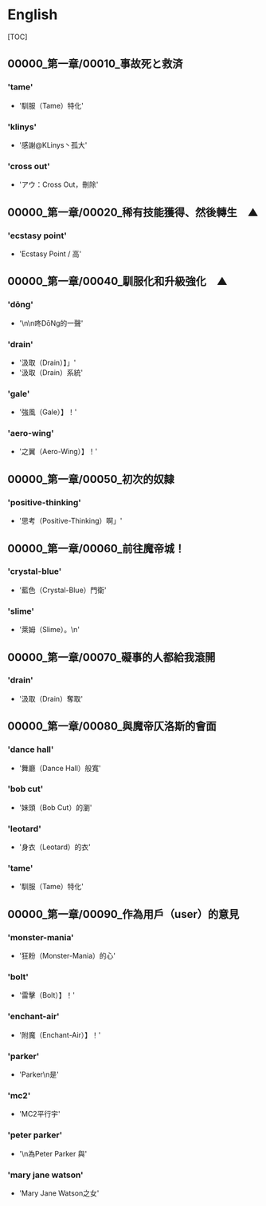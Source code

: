 # English

[TOC]

## 00000_第一章/00010_事故死と救済

### 'tame'

- '馴服（Tame）特化'

### 'klinys'

- '感謝@KLinys丶孤大'

### 'cross out'

- 'アウ：Cross Out，刪除'


## 00000_第一章/00020_稀有技能獲得、然後轉生　▲

### 'ecstasy point'

- 'Ecstasy Point / 高'


## 00000_第一章/00040_馴服化和升級強化　▲

### 'dōng'

- '\n\n咚DōNg的一聲'

### 'drain'

- '汲取（Drain）】」'
- '汲取（Drain）系統'

### 'gale'

- '強風（Gale）】！'

### 'aero-wing'

- '之翼（Aero-Wing）】！'


## 00000_第一章/00050_初次的奴隸

### 'positive-thinking'

- '思考（Positive-Thinking）啊」'


## 00000_第一章/00060_前往魔帝城！

### 'crystal-blue'

- '藍色（Crystal-Blue）門衛'

### 'slime'

- '萊姆（Slime）。\n'


## 00000_第一章/00070_礙事的人都給我滾開

### 'drain'

- '汲取（Drain）奪取'


## 00000_第一章/00080_與魔帝仄洛斯的會面

### 'dance hall'

- '舞廳（Dance Hall）般寬'

### 'bob cut'

- '妹頭（Bob Cut）的瀏'

### 'leotard'

- '身衣（Leotard）的衣'

### 'tame'

- '馴服（Tame）特化'


## 00000_第一章/00090_作為用戶（user）的意見

### 'monster-mania'

- '狂粉（Monster-Mania）的心'

### 'bolt'

- '雷擊（Bolt）】！'

### 'enchant-air'

- '附魔（Enchant-Air）】！'

### 'parker'

- 'Parker\n是'

### 'mc2'

- 'MC2平行宇'

### 'peter parker'

- '\n為Peter Parker 與'

### 'mary jane watson'

- 'Mary Jane Watson之女'
